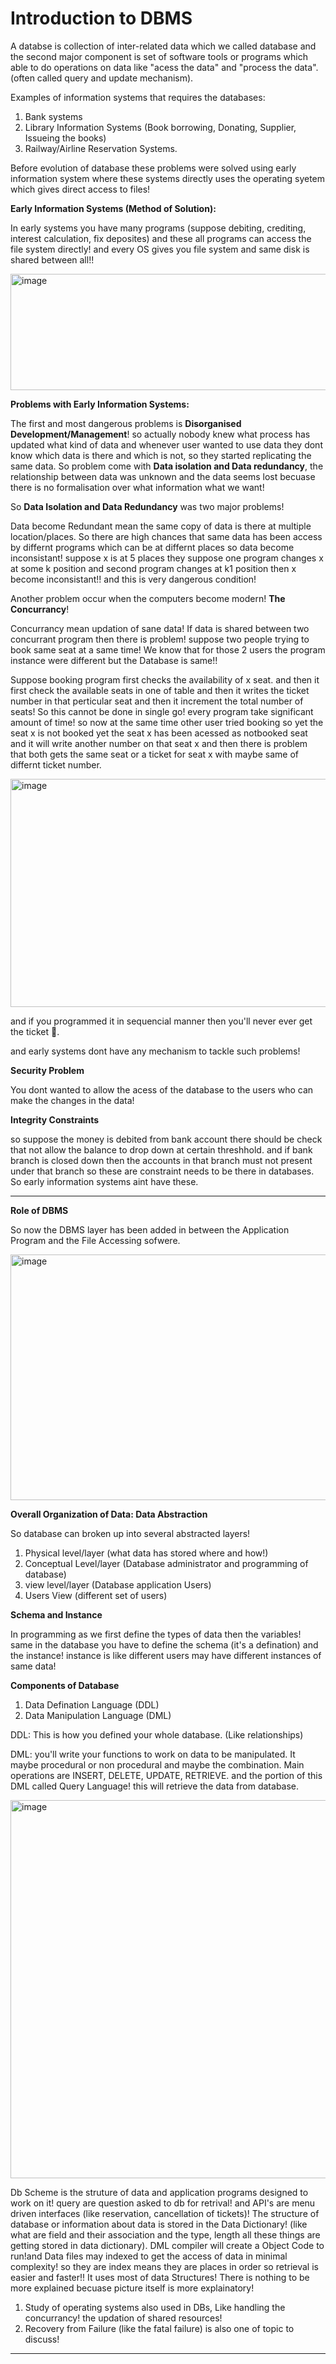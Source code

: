 # Introduction to DBMS

A databse is collection of inter-related data which we called database and the second major component is set of software tools or programs which able to do operations on data like "acess the data" and "process the data". (often called query and update mechanism). 

Examples of information systems that requires the databases:

1. Bank systems
2. Library Information Systems (Book borrowing, Donating, Supplier, Issueing the books)
3. Railway/Airline Reservation Systems.

Before evolution of database these problems were solved using early information system where these systems directly uses the operating syetem which gives direct access to files!

**Early Information Systems (Method of Solution):**

In early systems you have many programs (suppose debiting, crediting, interest calculation, fix deposites) and these all programs can access the file system directly! and every OS gives you file system and same disk is shared between all!! 

<img width="660" height="186" alt="image" src="https://github.com/user-attachments/assets/e2d82bd0-581a-437d-8f94-f63393f46ee4" />

**Problems with Early Information Systems:**

The first and most dangerous problems is **Disorganised Development/Management**! so actually nobody knew what process has updated what kind of data and whenever user wanted to use data they dont know which data is there and which is not, so they started replicating the same data. So problem come with **Data isolation and Data redundancy**, the relationship between data was unknown and the data seems lost becuase there is no formalisation over what information what we want!

So **Data Isolation and Data Redundancy** was two major problems!

Data become Redundant mean the same copy of data is there at multiple location/places. So there are high chances that same data has been access by differnt programs which can be at differnt places so data become inconsistant! suppose x is at 5 places they suppose one program changes x at some k position and second program changes at k1 position then x become inconsistant!! and this is very dangerous condition!

Another problem occur when the computers become modern! **The Concurrancy**!

Concurrancy mean updation of sane data! If data is shared between two concurrant program then there is problem! suppose two people trying to book same seat at a same time! We know that for those 2 users the program instance were different but the Database is same!! 

Suppose booking program first checks the availability of x seat. and then it first check the available seats in one of table and then it writes the ticket number in that perticular seat and then it increment the total number of seats! So this cannot be done in single go! every program take significant amount of time! so now at the same time other user tried booking so yet the seat x is not booked yet the seat x has been acessed as notbooked seat and it will write another number on that seat x and then there is problem that both gets the same seat or a ticket for seat x with maybe same of differnt ticket number.

<img width="712" height="365" alt="image" src="https://github.com/user-attachments/assets/ebb82cb0-ce9d-4418-ae42-e7b14de0df85" />

and if you programmed it in sequencial manner then you'll never ever get the ticket 🤡.

and early systems dont have any mechanism to tackle such problems!

**Security Problem**

You dont wanted to allow the acess of the database to the users who can make the changes in the data!

**Integrity Constraints**

so suppose the money is debited from bank account there should be check that not allow the balance to drop down at certain threshhold. and if bank branch is closed down then the accounts in that branch must not present under that branch so these are constraint needs to be there in databases. So early information systems aint have these.

<hr>

**Role of DBMS**

So now the DBMS layer has been added in between the Application Program and the File Accessing sofwere. 

<img width="702" height="393" alt="image" src="https://github.com/user-attachments/assets/de2f0533-1ecc-419d-b90f-4ee98c55ebea" />

**Overall Organization of Data: Data Abstraction**

So database can broken up into several abstracted layers!

1. Physical level/layer (what data has stored where and how!)
2. Conceptual Level/layer (Database administrator and programming of database)
3. view level/layer (Database application Users)
4. Users View (different set of users)

**Schema and Instance**

In programming as we first define the types of data then the variables! same in the database you have to define the schema (it's a defination) and the instance! instance is like different users may have different instances of same data!

**Components of Database**

1. Data Defination Language (DDL)
2. Data Manipulation Language (DML)


DDL: This is how you defined your whole database. (Like relationships)

DML: you'll write your functions to work on data to be manipulated. It maybe procedural or non procedural and maybe the combination. Main operations are INSERT, DELETE, UPDATE, RETRIEVE. and the portion of this DML called Query Language! this will retrieve the data from database.

<img width="852" height="605" alt="image" src="https://github.com/user-attachments/assets/3ee884c7-cac1-4c82-bd3c-2fb06787473a" />

Db Scheme is the struture of data and application programs designed to work on it! query are question asked to db for retrival! and API's are menu driven interfaces (like reservation, cancellation of tickets)! The structure of database or information about data is stored in the Data Dictionary! (like what are field and their association and the type, length all these things are getting stored in data dictionary). DML compiler will create a Object Code to run!and Data files may indexed to get the access of data in minimal complexity! so they are index means they are places in order so retrieval is easier and faster!! It uses most of data Structures! There is nothing to be more explained becuase picture itself is more explainatory!

1. Study of operating systems also used in DBs, Like handling the concurrancy! the updation of shared resources!
2. Recovery from Failure (like the fatal failure) is also one of topic to discuss!
   
<hr>

